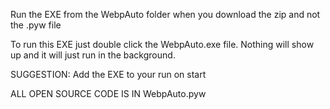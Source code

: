 Run the EXE from the WebpAuto folder when you download the zip and not the .pyw file

To run this EXE just double click the WebpAuto.exe file. Nothing will show up and it will just run in the background.

SUGGESTION: Add the EXE to your run on start

ALL OPEN SOURCE CODE IS IN WebpAuto.pyw
